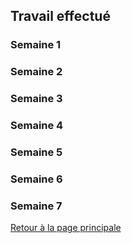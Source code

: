 ## Travail effectué 

### Semaine 1



### Semaine 2



### Semaine 3



### Semaine 4



### Semaine 5



### Semaine 6



### Semaine 7

<a href="index.html"> Retour à la page principale </a>
